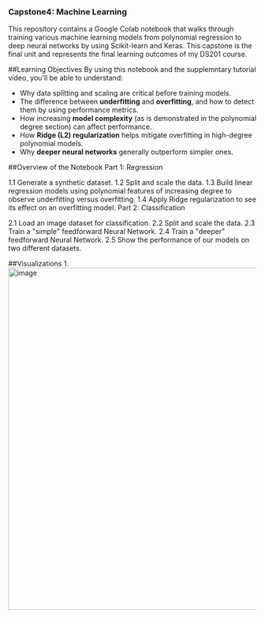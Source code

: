 ### Capstone4: Machine Learning
This repository contains a Google Colab notebook that walks through training various machine learning models from polynomial regression to deep neural networks by using Scikit-learn and Keras. This capstone is the final unit and represents the final learning outcomes of my DS201 course. 

##Learning Objectives
By using this notebook and the supplemntary tutorial video, you'll be able to understand:
- Why data splitting and scaling are critical before training models.
- The difference between **underfitting** and **overfitting**, and how to detect them by using performance metrics.
- How increasing **model complexity** (as is demonstrated in the polynomial degree section) can affect performance.
- How **Ridge (L2) regularization** helps mitigate overfitting in high-degree polynomial models.
- Why **deeper neural networks** generally outperform simpler ones.

##Overview of the Notebook
Part 1: Regression

1.1 Generate a synthetic dataset.
1.2 Split and scale the data.
1.3 Build linear regression models using polynomial features of increasing degree to observe underfitting versus overfitting.
1.4 Apply Ridge regularization to see its effect on an overfitting model.
Part 2: Classification

2.1 Load an image dataset for classification.
2.2 Split and scale the data.
2.3 Train a "simple" feedforward Neural Network.
2.4 Train a "deeper" feedforward Neural Network.
2.5 Show the performance of our models on two different datasets.

##Visualizations
1. 
<img width="693" alt="image" src="https://github.com/user-attachments/assets/739a6ce4-f521-45fb-b9fe-7ced141112f1" />
